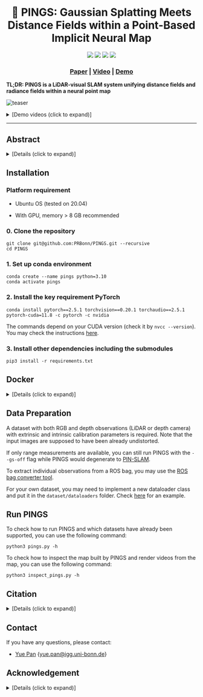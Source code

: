 <p align="center">

  <h1 align="center">📌 PINGS: Gaussian Splatting Meets Distance Fields within a Point-Based Implicit Neural Map</h1>

  <p align="center">
    <a href="https://github.com/PRBonn/PINGS#run-pings"><img src="https://img.shields.io/badge/python-3670A0?style=flat-square&logo=python&logoColor=ffdd54" /></a>
    <a href="https://github.com/PRBonn/PINGS#installation"><img src="https://img.shields.io/badge/Linux-FCC624?logo=linux&logoColor=black" /></a>
    <a href="https://www.ipb.uni-bonn.de/wp-content/papercite-data/pdf/pan2025rss.pdf"><img src="https://img.shields.io/badge/Paper-pdf-<COLOR>.svg?style=flat-square" /></a>
    <a href="https://github.com/PRBonn/PINGS/blob/main/LICENSE"><img src="https://img.shields.io/badge/License-MIT-blue.svg?style=flat-square" /></a>
  </p>
  <h3 align="center"><a href="https://www.ipb.uni-bonn.de/wp-content/papercite-data/pdf/pan2025rss.pdf">Paper</a> | <a href="https://www.youtube.com/watch?v=XuOLoZdcReA&t=2s">Video</a> | <a href="https://www.youtube.com/watch?v=bbAw_ZC_1fI">Demo</a> </h3>
  <div align="center"></div>
</p>

**TL;DR: PINGS is a LiDAR-visual SLAM system unifying distance fields and radiance fields within a neural point map**

![teaser](https://github.com/user-attachments/assets/0ec8b71d-8902-445c-a07c-f9a7e08fb3e2)

<details>
  <summary>[Demo videos (click to expand)]</summary>


### Rendering from PINGS map of Bonn

| example 1 | example 2 |
| :-: | :-: |
| <video src='https://github.com/user-attachments/assets/bff4c53a-a5b8-4912-86af-7cb1bfa4248f'> | <video src='https://github.com/user-attachments/assets/a8e5be1c-bc64-4f39-92b1-31a6eea48b25'> |

| example 3 | example 4 |
| :-: | :-: |
| <video src='https://github.com/user-attachments/assets/f7f69d77-9b67-4cf0-a491-f57f96f6f940'> | <video src='https://github.com/user-attachments/assets/a6733384-39ff-443a-a26e-66429bf5cf4e'> |


### SLAM demo

| HKU | KITTI | IPB Car |
| :-: | :-: | :-: |
| <video src='https://github.com/user-attachments/assets/d4de3d86-589d-4f84-ad30-102fdac9fb53'> | <video src='https://github.com/user-attachments/assets/332c8633-6ff6-4dc2-bd42-19944cc8cfed'> | <video src='https://github.com/user-attachments/assets/839208c0-18ab-401a-bc67-747889f539b2'> |


</details>

----

## Abstract

<details>
  <summary>[Details (click to expand)]</summary>
Robots require high-fidelity reconstructions of their environment for effective operation. Such scene representations should be both, geometrically accurate and photorealistic to support downstream tasks. While this can be achieved by building distance fields from range sensors and radiance fields from cameras, the scalable incremental mapping of both fields consistently and at the same time with high quality remains challenging. In this paper, we propose a novel map representation that unifies a continuous signed distance field and a Gaussian splatting radiance field within an elastic and compact point-based implicit neural map. By enforcing geometric consistency between these fields, we achieve mutual improvements by exploiting both modalities. We devise a LiDAR-visual SLAM system called PINGS using the proposed map representation and evaluate it on several challenging large-scale datasets. Experimental results demonstrate that PINGS can incrementally build globally consistent distance and radiance fields encoded with a compact set of neural points. Compared to the state-of-the-art methods, PINGS achieves superior photometric and geometric rendering at novel views by leveraging the constraints from the distance field. Furthermore, by utilizing dense photometric cues and multi-view consistency from the radiance field, PINGS produces more accurate distance fields, leading to improved odometry estimation and mesh reconstruction.
</details>


## Installation

### Platform requirement

* Ubuntu OS (tested on 20.04)

* With GPU, memory > 8 GB recommended

### 0. Clone the repository

```
git clone git@github.com:PRBonn/PINGS.git --recursive
cd PINGS
```

### 1. Set up conda environment

```
conda create --name pings python=3.10
conda activate pings
```

### 2. Install the key requirement PyTorch

```
conda install pytorch==2.5.1 torchvision==0.20.1 torchaudio==2.5.1 pytorch-cuda=11.8 -c pytorch -c nvidia
```

The commands depend on your CUDA version (check it by `nvcc --version`). You may check the instructions [here](https://pytorch.org/get-started/previous-versions/).


### 3. Install other dependencies including the submodules

```
pip3 install -r requirements.txt
```

## Docker
<details>
  <summary>[Details (click to expand)]</summary>

For the prerequisite, you need to install docker and nvidia container runtime.
Firstly edit your data directory at: `- /your_data_storage_directory_here:/packages/pings/data/` in `docker-compose.yml`.
Then build the image by `make build` and run the container by `make run`. 
Afterwards you can use pings as you wish in the terminal. 

</details>

## Data Preparation

A dataset with both RGB and depth observations (LiDAR or depth camera) with extrinsic and intrinsic calibration parameters is required. Note that the input images are supposed to have been already undistorted.

If only range measurements are available, you can still run PINGS with the `--gs-off` flag while PINGS would degenerate to [PIN-SLAM](https://github.com/PRBonn/PIN_SLAM).

To extract individual observations from a ROS bag, you may use the [ROS bag converter tool](https://github.com/YuePanEdward/rosbag_converter).

For your own dataset, you may need to implement a new dataloader class and put it in the `dataset/dataloaders` folder. 
Check [here](https://github.com/PRBonn/PINGS/blob/main/dataset/dataloaders/ipb_car.py) for an example.


## Run PINGS


To check how to run PINGS and which datasets have already been supported, you can use the following command:

```
python3 pings.py -h 
```

To check how to inspect the map built by PINGS and render videos from the map, you can use the following command:

```
python3 inspect_pings.py -h 
```

## Citation

<details>
  <summary>[Details (click to expand)]</summary>


If you use PINGS for any academic work, please cite our original [paper](https://www.roboticsproceedings.org/rss21/p040.pdf).

```
@inproceedings{pan2025rss,
title = {{PINGS: Gaussian Splatting Meets Distance Fields within a Point-Based Implicit Neural Map}},
author = {Y. Pan and X. Zhong and L. Jin and L. Wiesmann and M. Popovi\'c and J. Behley and C. Stachniss},
booktitle= {Robotics: Science and Systems (RSS)},
year = {2025},
codeurl = {https://github.com/PRBonn/PINGS},
url = {https://www.ipb.uni-bonn.de/wp-content/papercite-data/pdf/pan2025rss.pdf}
}
```
</details>

## Contact
If you have any questions, please contact:

- [Yue Pan](https://www.ipb.uni-bonn.de/people/yue-pan/index.html) {[yue.pan@igg.uni-bonn.de]()}


## Acknowledgement

<details>
  <summary>[Details (click to expand)]</summary>

PINGS is built on top of our previous work [PIN-SLAM](https://github.com/PRBonn/PIN_SLAM) and we thank the authors for the following works:

* [3DGS](https://github.com/graphdeco-inria/gaussian-splatting)
* [Gaussian Surfels](https://github.com/turandai/gaussian_surfels)
* [2DGS](https://github.com/hbb1/2d-gaussian-splatting)
* [Scaffold-GS](https://github.com/city-super/Scaffold-GS)
* [MonoGS](https://github.com/muskie82/MonoGS)
* [Oxford Spires Dataset](https://github.com/ori-drs/oxford_spires_dataset)

</details>
